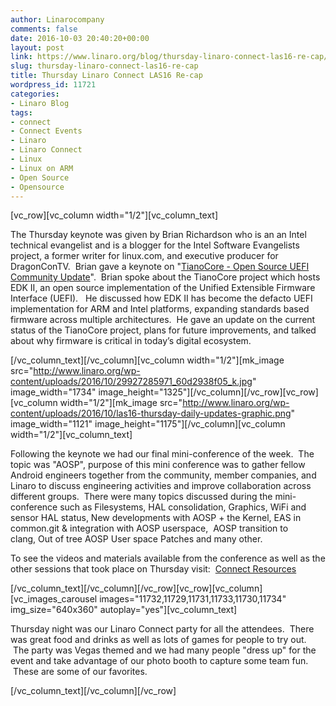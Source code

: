 ```yaml
---
author: Linarocompany
comments: false
date: 2016-10-03 20:40:20+00:00
layout: post
link: https://www.linaro.org/blog/thursday-linaro-connect-las16-re-cap/
slug: thursday-linaro-connect-las16-re-cap
title: Thursday Linaro Connect LAS16 Re-cap
wordpress_id: 11721
categories:
- Linaro Blog
tags:
- connect
- Connect Events
- Linaro
- Linaro Connect
- Linux
- Linux on ARM
- Open Source
- Opensource
---
```


[vc_row][vc_column width="1/2"][vc_column_text]


The Thursday keynote was given by Brian Richardson who is an an Intel technical evangelist and is a blogger for the Intel Software Evangelists project, a former writer for linux.com, and executive producer for DragonConTV.  Brian gave a keynote on "[TianoCore - Open Source UEFI Community Update](https://www.youtube.com/watch?v=kQ5X8vqdSu0)".  Brian spoke about the TianoCore project which hosts EDK II, an open source implementation of the Unified Extensible Firmware Interface (UEFI).   He discussed how EDK II has become the defacto UEFI implementation for ARM and Intel platforms, expanding standards based firmware across multiple architectures.  He gave an update on the current status of the TianoCore project, plans for future improvements, and talked about why firmware is critical in today’s digital ecosystem.


[/vc_column_text][/vc_column][vc_column width="1/2"][mk_image src="http://www.linaro.org/wp-content/uploads/2016/10/29927285971_60d2938f05_k.jpg" image_width="1734" image_height="1325"][/vc_column][/vc_row][vc_row][vc_column width="1/2"][mk_image src="http://www.linaro.org/wp-content/uploads/2016/10/las16-thursday-daily-updates-graphic.png" image_width="1121" image_height="1175"][/vc_column][vc_column width="1/2"][vc_column_text]


Following the keynote we had our final mini-conference of the week.  The topic was "AOSP", purpose of this mini conference was to gather fellow Android engineers together from the community, member companies, and Linaro to discuss engineering activities and improve collaboration across different groups.  There were many topics discussed during the mini-conference such as Filesystems, HAL consolidation, Graphics, WiFi and sensor HAL status, New developments with AOSP + the Kernel, EAS in common.git & integration with AOSP userspace,  AOSP transition to clang, Out of tree AOSP User space Patches and many other.




To see the videos and materials available from the conference as well as the other sessions that took place on Thursday visit:  [Connect Resources](http://connect.linaro.org/las16/resources/#wednesday)


[/vc_column_text][/vc_column][/vc_row][vc_row][vc_column][vc_images_carousel images="11732,11729,11731,11733,11730,11734" img_size="640x360" autoplay="yes"][vc_column_text]


Thursday night was our Linaro Connect party for all the attendees.  There was great food and drinks as well as lots of games for people to try out.  The party was Vegas themed and we had many people "dress up" for the event and take advantage of our photo booth to capture some team fun.  These are some of our favorites.


[/vc_column_text][/vc_column][/vc_row]
